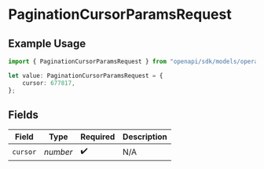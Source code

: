 # PaginationCursorParamsRequest

## Example Usage

```typescript
import { PaginationCursorParamsRequest } from "openapi/sdk/models/operations";

let value: PaginationCursorParamsRequest = {
    cursor: 677817,
};
```

## Fields

| Field              | Type               | Required           | Description        |
| ------------------ | ------------------ | ------------------ | ------------------ |
| `cursor`           | *number*           | :heavy_check_mark: | N/A                |